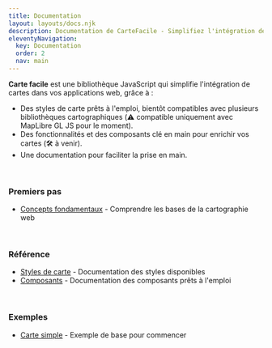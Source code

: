 ```yaml
---
title: Documentation
layout: layouts/docs.njk
description: Documentation de CarteFacile - Simplifiez l'intégration de cartes dans vos applications web.
eleventyNavigation:
  key: Documentation
  order: 2
  nav: main
---
```


**Carte facile** est une bibliothèque JavaScript qui simplifie l'intégration de cartes dans vos applications web, grâce à :
- Des styles de carte prêts à l'emploi, bientôt compatibles avec plusieurs bibliothèques cartographiques (⚠️ compatible uniquement avec MapLibre GL JS pour le moment).
- Des fonctionnalités et des composants clé en main pour enrichir vos cartes (🛠️ à venir).
- Une documentation pour faciliter la prise en main.

<br>

### Premiers pas

<!-- - [Guide MapLibre](/documentation/guides/maplibre) - Guide complet pour commencer avec MapLibre GL -->
- [Concepts fondamentaux](/documentation/aller-plus-loin/concepts-fondamentaux) - Comprendre les bases de la cartographie web

<br>

### Référence
- [Styles de carte](/documentation/api/mapstyle) - Documentation des styles disponibles
- [Composants](/documentation/api/composants) - Documentation des composants prêts à l'emploi

<br>

### Exemples
- [Carte simple](/documentation/exemples/carte-simple-maplibre) - Exemple de base pour commencer  
